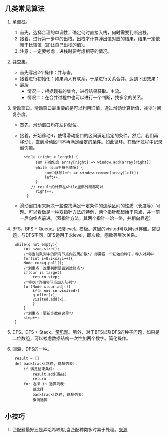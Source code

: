 ## 几类常见算法
1. [单调栈](https://zhuanlan.zhihu.com/p/26465701)。
   1. 首先，选择合理的单调性，确定何时直接入栈，何时需要判断出栈。
   1. 接着，进行第一步中的出栈。出栈才计算弹出值对应的结果，结果一定依赖于比较值（即让自己出栈的值）。
   1. 注意：一定要考虑：进栈时要考虑相等的情况。
2. [并查集](https://blog.csdn.net/qq_41593380/article/details/81146850)。
   - 首先写出2个操作：并与查。
   - 接着进行初始化：如果两人有联系，于是进行关系合并。达到下图效果：
   - 最后
     - 情况一：根据现有的集合，进行结果获取。主流。
     - 情况二：在合并过程中也可以进行一个判断，找多余的关系。
3. 滑动窗口。滑动窗口最重要的是可以利用旧值，通过滑动计算新值，减少时间复杂度。
	- 首先，滑动窗口均在左边就位。
	- 接着，开始移动R，使得滑动窗口的区间满足给定的条件，然后，我们再移动L，直到滑动区间不再满足给定的条件。如此循环。在循环过程中记录最优值。
   
            while (right < length) {
                 sum 开始包含 array[right] => window.add(array[right])
                 while (sum不符合情况) {
                     sum中移除left => window.remove(array[left])
                     left++;
                 }
               // result的计算在while里面外面都可以
                 right++;
             }
   - 滑动窗口用来解决一些查找满足一定条件的连续区间的性质（长度等）问题。可以看做是一种双指针方法的特例，两个指针都起始于原点，并一前一后向终点前进。（双指针方法，其两个指针一始一终，并相向靠近）
   
4. BFS。BFS + Queue。记录level。模板。这里的visited可以用set存储。[常见题](https://leetcode-cn.com/problems/open-the-lock/)。与DFS不同，BFS适用于求level，即次数、圈数等层次关系。

		while(q not empty){
		    int sz=q.size();
		    /*将当前队列中的所有节点向四周扩散*/ 即需要一个初始的种子，种入对列中
		    for(int i=0;i<sz;i++){
			Node cur=q.poll();
			/*划重点：这里判断是否到达终点*/
			if(cur is target)
			    return step;
			/*将cur的相邻节点加入队列*/
			for(Node x:cur.adj())
			    if(x not in visited){
				q.offer(x);
				visited.add(x);
			    }
		    }
		    /*划重点：更新步数在这里*/
		    step++;
		}
5. DFS。DFS + Stack。[常见题](https://leetcode-cn.com/problems/reconstruct-itinerary/)。另外，对于BFS以及DFS的种子问题，如果是二位数组，可以考虑数据结构一次性加两个数字。简化操作。
6. 回溯，DFS的一种。

		result = []
		def backtrack(路径, 选择列表):
			if 满足结束条件:
				result.add(路径)
				return
			for 选择 in 选择列表:
				做选择
				backtrack(路径, 选择列表)
				撤销选择


## 小技巧
1. 匹配题最好还是弄哈希映射,当匹配种类多时易于处理。[来源](https://leetcode-cn.com/problems/valid-parentheses/) 

